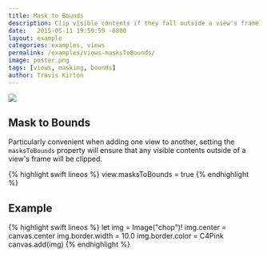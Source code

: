 ```yaml
---
title: Mask to Bounds
description: Clip visible contents if they fall outside a view's frame.
date:   2015-05-11 19:59:59 -0800
layout: example
categories: examples, views
permalink: /examples/views-masksToBounds/
image: poster.png
tags: [views, masking, bounds]
author: Travis Kirton
---
```

![](masksToBounds.png)

## Mask to Bounds
Particularly convenient when adding one view to another, setting the `masksToBounds` property will ensure that any visible contents outside of a view's frame will be clipped.

{% highlight swift lineos %}
view.masksToBounds = true
{% endhighlight %}

## Example
{% highlight swift lineos %}
let img = Image("chop")!
img.center = canvas.center
img.border.width = 10.0
img.border.color = C4Pink
canvas.add(img)
{% endhighlight %}
